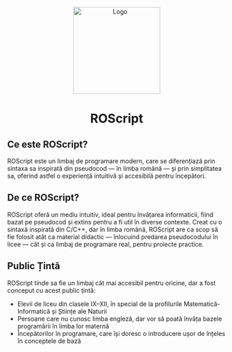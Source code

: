 <p align="center">
<img src="https://rares-cosma.github.io/logo.png" alt="Logo" width="200" height="200">
</p>

<h1 align="center">ROScript</h1>

## Ce este ROScript?

ROScript este un limbaj de programare modern, care se diferențiază prin sintaxa sa inspirată din pseudocod — în limba română — și prin simplitatea sa, oferind astfel o experiență intuitivă și accesibilă pentru începători.

## De ce ROScript?

ROScript oferă un mediu intuitiv, ideal pentru învățarea informaticii, fiind bazat pe pseudocod și extins pentru a fi util în diverse contexte.
Creat cu o sintaxă inspirată din C/C++, dar în limba română, ROScript are ca scop să fie folosit atât ca material didactic — înlocuind predarea pseudocodului în licee — cât și ca limbaj de programare real, pentru proiecte practice.

## Public Țintă

ROScript tinde sa fie un limbaj cât mai accesibil pentru oricine, dar a fost conceput cu acest public țintă:
* Elevii de liceu din clasele IX–XII, în special de la profilurile Matematică-Informatică și Științe ale Naturii
* Persoane care nu cunosc limba engleză, dar vor să poată învăța bazele programării în limba lor maternă
* Începătorilor în programare, care își doresc o introducere ușor de înțeles în conceptele de bază

